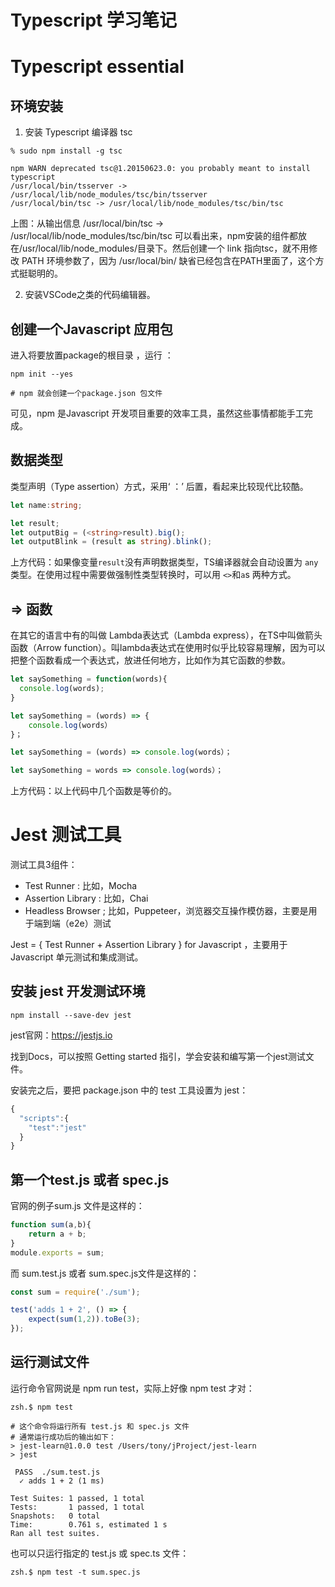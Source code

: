 # Typescript 学习笔记

# Typescript essential

## 环境安装

1. 安装 Typescript 编译器 tsc

```shell
% sudo npm install -g tsc       

npm WARN deprecated tsc@1.20150623.0: you probably meant to install typescript
/usr/local/bin/tsserver -> /usr/local/lib/node_modules/tsc/bin/tsserver
/usr/local/bin/tsc -> /usr/local/lib/node_modules/tsc/bin/tsc
```

上图：从输出信息 /usr/local/bin/tsc -> /usr/local/lib/node_modules/tsc/bin/tsc 可以看出来，npm安装的组件都放在/usr/local/lib/node_modules/目录下。然后创建一个 link 指向tsc，就不用修改 PATH 环境参数了，因为 /usr/local/bin/ 缺省已经包含在PATH里面了，这个方式挺聪明的。

2. 安装VSCode之类的代码编辑器。

## 创建一个Javascript 应用包

进入将要放置package的根目录 ，运行 ：

```shell
npm init --yes

# npm 就会创建一个package.json 包文件
```

可见，npm 是Javascript 开发项目重要的效率工具，虽然这些事情都能手工完成。



## 数据类型



类型声明（Type assertion）方式，采用‘ ：’ 后置，看起来比较现代比较酷。

```typescript
let name:string;

let result;
let outputBig = (<string>result).big();
let outputBlink = (result as string).blink();
```

上方代码：如果像变量`result`没有声明数据类型，TS编译器就会自动设置为 `any` 类型。在使用过程中需要做强制性类型转换时，可以用 `<>`和`a`s 两种方式。



## => 函数



在其它的语言中有的叫做 Lambda表达式（Lambda express），在TS中叫做箭头函数（Arrow function）。叫lambda表达式在使用时似乎比较容易理解，因为可以把整个函数看成一个表达式，放进任何地方，比如作为其它函数的参数。

```typescript
let saySomething = function(words){
  console.log(words);
}

let saySomething = (words) => {
	console.log(words）
}；

let saySomething = (words) => console.log(words）； 

let saySomething = words => console.log(words）；                  
```

上方代码：以上代码中几个函数是等价的。



# Jest 测试工具



测试工具3组件：

- Test Runner : 比如，Mocha
- Assertion Library : 比如，Chai
- Headless Browser ; 比如，Puppeteer，浏览器交互操作模仿器，主要是用于端到端（e2e）测试

Jest = { Test Runner + Assertion Library }  for Javascript ，主要用于Javascript 单元测试和集成测试。

## 安装 jest 开发测试环境

```shell
npm install --save-dev jest
```

jest官网：https://jestjs.io

找到Docs，可以按照 Getting started 指引，学会安装和编写第一个jest测试文件。

安装完之后，要把 package.json 中的 test 工具设置为 jest：

```javascript
{
  "scripts":{
    "test":"jest"
  }
}
```



## 第一个test.js 或者 spec.js 

官网的例子sum.js 文件是这样的：

```javascript
function sum(a,b){
    return a + b;
}
module.exports = sum;
```



而 sum.test.js 或者 sum.spec.js文件是这样的：

``` javascript
const sum = require('./sum');

test('adds 1 + 2', () => {
    expect(sum(1,2)).toBe(3);
});
```



## 运行测试文件

运行命令官网说是 npm run test，实际上好像 npm test 才对：

``` shell
zsh.$ npm test

# 这个命令将运行所有 test.js 和 spec.js 文件
# 通常运行成功后的输出如下：
> jest-learn@1.0.0 test /Users/tony/jProject/jest-learn
> jest

 PASS  ./sum.test.js
  ✓ adds 1 + 2 (1 ms)

Test Suites: 1 passed, 1 total
Tests:       1 passed, 1 total
Snapshots:   0 total
Time:        0.761 s, estimated 1 s
Ran all test suites.
```

也可以只运行指定的 test.js 或 spec.ts 文件：

``` shell
zsh.$ npm test -t sum.spec.js
```

